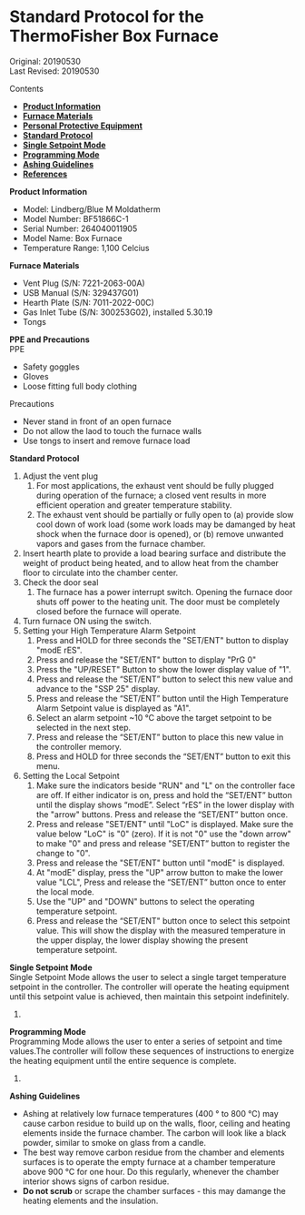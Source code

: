 # Standard Protocol for the ThermoFisher Box Furnace

Original: 20190530  
Last Revised: 20190530  

Contents  
- [**Product Information**](#Product_Info)
- [**Furnace Materials**](#Furnace_Materials)
- [**Personal Protective Equipment**](#PPE)
- [**Standard Protocol**](#Protocol)
- [**Single Setpoint Mode**](#Single_Mode)
- [**Programming Mode**](#Programming_Mode)
- [**Ashing Guidelines**](#Ashing)
- [**References**](#References)
 
<a name="Product_Info"></a> **Product Information**  
  * Model: Lindberg/Blue M Moldatherm
  * Model Number: BF51866C-1
  * Serial Number: 264040011905
  * Model Name: Box Furnace
  * Temperature Range: 1,100 Celcius

<a name="Materials"></a> **Furnace Materials**  
  * Vent Plug (S/N: 7221-2063-00A)
  * USB Manual (S/N: 329437G01)
  * Hearth Plate (S/N: 7011-2022-00C)
  * Gas Inlet Tube (S/N: 300253G02), installed 5.30.19
  * Tongs

<a name="PPE"></a> **PPE and Precautions**  
PPE  
 * Safety goggles
 * Gloves
 * Loose fitting full body clothing
 
Precautions   
 * Never stand in front of an open furnace
 * Do not allow the laod to touch the furnace walls
 * Use tongs to insert and remove furnace load
 
<a name="Protocol"></a> **Standard Protocol**  
1. Adjust the vent plug
    1. For most applications, the exhaust vent should be fully plugged during operation of the furnace; a closed vent results in more efficient operation and greater temperature stability.
    1. The exhaust vent should be partially or fully open to (a) provide slow cool down of work load (some work loads may be damanged by heat shock when the furnace door is opened), or (b) remove unwanted vapors and gases from the furnace chamber.
1. Insert hearth plate to provide a load bearing surface and distribute the weight of product being heated, and to allow heat from the chamber floor to circulate into the chamber center.
1. Check the door seal
    1. The furnace has a power interrupt switch. Opening the furnace door shuts off power to the heating unit. The door must be completely closed before the furnace will operate.
1. Turn furnace ON using the switch.
1. Setting your High Temperature Alarm Setpoint
    1. Press and HOLD for three seconds the "SET/ENT" button to display "modE rES".
    1. Press and release the "SET/ENT" button to display "PrG 0"
    1. Press the "UP/RESET" Button to show the lower display value of "1".
    1. Press and release the “SET/ENT” button to select this new value and advance to the "SSP 25" display.
    1. Press and release the “SET/ENT” button until the High Temperature Alarm Setpoint value is displayed as "A1".
    1. Select an alarm setpoint ~10 °C above the target setpoint to be selected in the next step.
    1. Press and release the “SET/ENT” button to place this new value in the controller memory.
    1. Press and HOLD for three seconds the “SET/ENT” button to exit this menu.
1. Setting the Local Setpoint
    1. Make sure the indicators beside "RUN" and "L" on the controller face are off. If either indicator is on, press and hold the “SET/ENT” button until the display shows “modE”. Select “rES” in the lower display with the "arrow" buttons. Press and release the “SET/ENT” button once.
    1. Press and release "SET/ENT" until "LoC" is displayed. Make sure the value below "LoC" is "0" (zero). If it is not "0" use the "down arrow" to make "0" and press and release "SET/ENT” button to register the change to "0".
    1. Press and release the "SET/ENT" button until "modE" is displayed.
    1. At "modE" display, press the "UP" arrow button to make the lower value "LCL", Press and release the “SET/ENT” button once to enter the local mode.
    1. Use the "UP" and "DOWN" buttons to select the operating temperature setpoint.
    1. Press and release the “SET/ENT" button once to select this setpoint value. This will show the display with the measured temperature in the upper display, the lower display showing the present temperature setpoint.

<a name="Single_Mode"></a> **Single Setpoint Mode**  
Single Setpoint Mode allows the user to select a single target temperature setpoint in the controller. The controller will operate the heating equipment until this setpoint value is achieved, then maintain this setpoint indefinitely.

1. 


<a name="Programming_Mode"></a> **Programming Mode**  
Programming Mode allows the user to enter a series of setpoint and time values.The controller will follow these sequences of instructions to energize the heating equipment until the entire sequence is complete.

1. 


<a name="Ashing"></a> **Ashing Guidelines**  
 * Ashing at relatively low furnace temperatures (400 ° to 800 °C) may cause carbon residue to build up on the walls, floor, ceiling and heating elements inside the furnace chamber. The carbon will look like a black powder, similar to smoke on glass from a candle.
 * The best way remove carbon residue from the chamber and elements surfaces is to operate the empty furnace at a chamber temperature above 900 °C for one hour. Do this regularly, whenever the chamber interior shows signs of carbon residue.
 * **Do not scrub** or scrape the chamber surfaces - this may damange the heating elements and the insulation.
 
